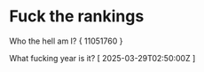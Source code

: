 # Fuck the rankings

Who the hell am I?
{ 11051760 }

What fucking year is it?
[ 2025-03-29T02:50:00Z ]
